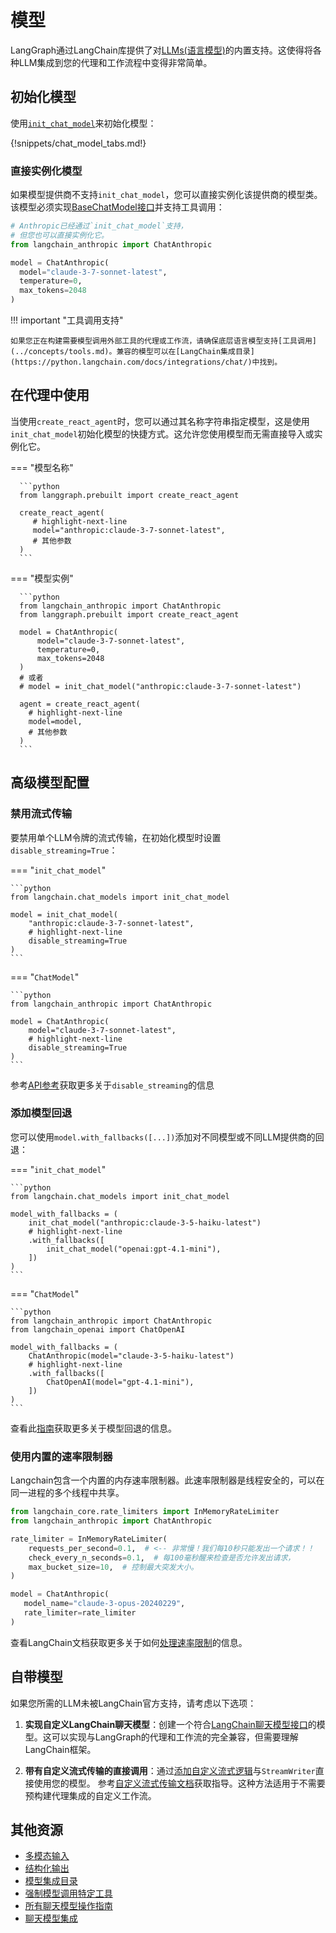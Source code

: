 # 模型

LangGraph通过LangChain库提供了对[LLMs(语言模型)](https://python.langchain.com/docs/concepts/chat_models/)的内置支持。这使得将各种LLM集成到您的代理和工作流程中变得非常简单。

## 初始化模型

使用[`init_chat_model`](https://python.langchain.com/docs/how_to/chat_models_universal_init/)来初始化模型：

{!snippets/chat_model_tabs.md!}

### 直接实例化模型

如果模型提供商不支持`init_chat_model`，您可以直接实例化该提供商的模型类。该模型必须实现[BaseChatModel接口](https://python.langchain.com/api_reference/core/language_models/langchain_core.language_models.chat_models.BaseChatModel.html)并支持工具调用：

```python
# Anthropic已经通过`init_chat_model`支持，
# 但您也可以直接实例化它。
from langchain_anthropic import ChatAnthropic

model = ChatAnthropic(
  model="claude-3-7-sonnet-latest",
  temperature=0,
  max_tokens=2048
)
```

!!! important "工具调用支持"

    如果您正在构建需要模型调用外部工具的代理或工作流，请确保底层语言模型支持[工具调用](../concepts/tools.md)。兼容的模型可以在[LangChain集成目录](https://python.langchain.com/docs/integrations/chat/)中找到。

## 在代理中使用

当使用`create_react_agent`时，您可以通过其名称字符串指定模型，这是使用`init_chat_model`初始化模型的快捷方式。这允许您使用模型而无需直接导入或实例化它。

=== "模型名称"

      ```python
      from langgraph.prebuilt import create_react_agent

      create_react_agent(
         # highlight-next-line
         model="anthropic:claude-3-7-sonnet-latest",
         # 其他参数
      )
      ```

=== "模型实例"

      ```python
      from langchain_anthropic import ChatAnthropic
      from langgraph.prebuilt import create_react_agent

      model = ChatAnthropic(
          model="claude-3-7-sonnet-latest",
          temperature=0,
          max_tokens=2048
      )
      # 或者
      # model = init_chat_model("anthropic:claude-3-7-sonnet-latest")

      agent = create_react_agent(
        # highlight-next-line
        model=model,
        # 其他参数
      )
      ```

## 高级模型配置

### 禁用流式传输

要禁用单个LLM令牌的流式传输，在初始化模型时设置`disable_streaming=True`：

=== "`init_chat_model`"

    ```python
    from langchain.chat_models import init_chat_model

    model = init_chat_model(
        "anthropic:claude-3-7-sonnet-latest",
        # highlight-next-line
        disable_streaming=True
    )
    ```

=== "`ChatModel`"

    ```python
    from langchain_anthropic import ChatAnthropic

    model = ChatAnthropic(
        model="claude-3-7-sonnet-latest",
        # highlight-next-line
        disable_streaming=True
    )
    ```

参考[API参考](https://python.langchain.com/api_reference/core/language_models/langchain_core.language_models.chat_models.BaseChatModel.html#langchain_core.language_models.chat_models.BaseChatModel.disable_streaming)获取更多关于`disable_streaming`的信息

### 添加模型回退

您可以使用`model.with_fallbacks([...])`添加对不同模型或不同LLM提供商的回退：

=== "`init_chat_model`"

    ```python
    from langchain.chat_models import init_chat_model

    model_with_fallbacks = (
        init_chat_model("anthropic:claude-3-5-haiku-latest")
        # highlight-next-line
        .with_fallbacks([
            init_chat_model("openai:gpt-4.1-mini"),
        ])
    )
    ```

=== "`ChatModel`"

    ```python
    from langchain_anthropic import ChatAnthropic
    from langchain_openai import ChatOpenAI

    model_with_fallbacks = (
        ChatAnthropic(model="claude-3-5-haiku-latest")
        # highlight-next-line
        .with_fallbacks([
            ChatOpenAI(model="gpt-4.1-mini"),
        ])
    )
    ```

查看此[指南](https://python.langchain.com/docs/how_to/fallbacks/#fallback-to-better-model)获取更多关于模型回退的信息。

### 使用内置的速率限制器

Langchain包含一个内置的内存速率限制器。此速率限制器是线程安全的，可以在同一进程的多个线程中共享。

```python
from langchain_core.rate_limiters import InMemoryRateLimiter
from langchain_anthropic import ChatAnthropic

rate_limiter = InMemoryRateLimiter(
    requests_per_second=0.1,  # <-- 非常慢！我们每10秒只能发出一个请求！！
    check_every_n_seconds=0.1,  # 每100毫秒醒来检查是否允许发出请求，
    max_bucket_size=10,  # 控制最大突发大小。
)

model = ChatAnthropic(
   model_name="claude-3-opus-20240229", 
   rate_limiter=rate_limiter
)
```

查看LangChain文档获取更多关于如何[处理速率限制](https://python.langchain.com/docs/how_to/chat_model_rate_limiting/)的信息。

## 自带模型

如果您所需的LLM未被LangChain官方支持，请考虑以下选项：

1. **实现自定义LangChain聊天模型**：创建一个符合[LangChain聊天模型接口](https://python.langchain.com/docs/how_to/custom_chat_model/)的模型。这可以实现与LangGraph的代理和工作流的完全兼容，但需要理解LangChain框架。

2. **带有自定义流式传输的直接调用**：通过[添加自定义流式逻辑](../how-tos/streaming.md#use-with-any-llm)与`StreamWriter`直接使用您的模型。
   参考[自定义流式传输文档](../how-tos/streaming.md#use-with-any-llm)获取指导。这种方法适用于不需要预构建代理集成的自定义工作流。

## 其他资源

- [多模态输入](https://python.langchain.com/docs/how_to/multimodal_inputs/)
- [结构化输出](https://python.langchain.com/docs/how_to/structured_output/)
- [模型集成目录](https://python.langchain.com/docs/integrations/chat/)
- [强制模型调用特定工具](https://python.langchain.com/docs/how_to/tool_choice/)
- [所有聊天模型操作指南](https://python.langchain.com/docs/how_to/#chat-models)
- [聊天模型集成](https://python.langchain.com/docs/integrations/chat/)
